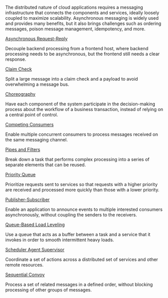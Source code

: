 The distributed nature of cloud applications requires a messaging infrastructure that connects the components and services, ideally loosely coupled to maximize scalability. Asynchronous messaging is widely used and provides many benefits, but it also brings challenges such as ordering messages, poison message management, idempotency, and more.


[Asynchronous Request-Reply](https://learn.microsoft.com/en-us/azure/architecture/patterns/async-request-reply)

Decouple backend processing from a frontend host, where backend processing needs to be asynchronous, but the frontend still needs a clear response.

[Claim Check](https://learn.microsoft.com/en-us/azure/architecture/patterns/claim-check)

Split a large message into a claim check and a payload to avoid overwhelming a message bus.

[Choreography](https://learn.microsoft.com/en-us/azure/architecture/patterns/choreography)

Have each component of the system participate in the decision-making process about the workflow of a business transaction, instead of relying on a central point of control.

[Competing Consumers](https://learn.microsoft.com/en-us/azure/architecture/patterns/competing-consumers)

Enable multiple concurrent consumers to process messages received on the same messaging channel.

[Pipes and Filters](https://learn.microsoft.com/en-us/azure/architecture/patterns/pipes-and-filters)

Break down a task that performs complex processing into a series of separate elements that can be reused.

[Priority Queue](https://learn.microsoft.com/en-us/azure/architecture/patterns/priority-queue)

Prioritize requests sent to services so that requests with a higher priority are received and processed more quickly than those with a lower priority.

[Publisher-Subscriber](https://learn.microsoft.com/en-us/azure/architecture/patterns/publisher-subscriber)

Enable an application to announce events to multiple interested consumers asynchronously, without coupling the senders to the receivers.

[Queue-Based Load Leveling](https://learn.microsoft.com/en-us/azure/architecture/patterns/queue-based-load-leveling)

Use a queue that acts as a buffer between a task and a service that it invokes in order to smooth intermittent heavy loads.

[Scheduler Agent Supervisor](https://learn.microsoft.com/en-us/azure/architecture/patterns/scheduler-agent-supervisor)

Coordinate a set of actions across a distributed set of services and other remote resources.

[Sequential Convoy](https://learn.microsoft.com/en-us/azure/architecture/patterns/sequential-convoy)

Process a set of related messages in a defined order, without blocking processing of other groups of messages.
